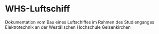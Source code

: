 # WHS-Luftschiff
Dokumentation vom Bau eines Luftschiffes im Rahmen des Studienganges Elektrotechnik an der Westälischen Hochschule Gelsenkirchen
